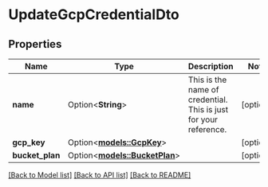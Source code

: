 # UpdateGcpCredentialDto

## Properties

Name | Type | Description | Notes
------------ | ------------- | ------------- | -------------
**name** | Option<**String**> | This is the name of credential. This is just for your reference. | [optional]
**gcp_key** | Option<[**models::GcpKey**](GcpKey.md)> |  | [optional]
**bucket_plan** | Option<[**models::BucketPlan**](BucketPlan.md)> |  | [optional]

[[Back to Model list]](../README.md#documentation-for-models) [[Back to API list]](../README.md#documentation-for-api-endpoints) [[Back to README]](../README.md)


